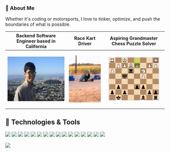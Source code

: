 ### 👋 About Me

<!--
**zhangj150/zhangj150** is a ✨ _special_ ✨ repository because its `README.md` (this file) appears on your GitHub profile.

Here are some ideas to get you started:

- 🔭 I’m currently working on ...
- 🌱 I’m currently learning ...
- 👯 I’m looking to collaborate on ...
- 🤔 I’m looking for help with ...
- 💬 Ask me about ...
- 📫 How to reach me: ...
- 😄 Pronouns: ...
- ⚡ Fun fact: ...
-->

Whether it's coding or motorsports, I love to tinker, optimize, and push the boundaries of what is possible.

| Backend Software Engineer based in California | Race Kart Driver  | Aspiring Grandmaster Chess Puzzle Solver  |
|---|---|---|
|  <p align="center"> <img src="https://github.com/zhangj150/zhangj150/blob/master/picOfMETwinPeaks.JPG" width="214.5" height="140.625"/></p> | <p align="center"><img src="https://github.com/zhangj150/zhangj150/blob/master/instaMaterial2.jpg" width="174" height="148.5"/></p>  | <p align="center"><a href="https://lichess.org/@/zhangj150"><img src="https://github.com/zhangj150/zhangj150/blob/master/chessuzzles.PNG" width="162" height="136.5"/></a></p> |


## 🔧 Technologies & Tools
![](https://img.shields.io/badge/OS-Linux-informational?style=flat&logo=linux&logoColor=white&color=2f97c1)
![](https://img.shields.io/badge/Editor-IntelliJ_IDEA-informational?style=flat&logo=intellij-idea&logoColor=white&color=2f97c1)
![](https://img.shields.io/badge/Editor-PyCharm-informational?style=flat&logo=intellij-idea&logoColor=white&color=2f97c1)
![](https://img.shields.io/badge/Code-Python-informational?style=flat&logo=python&logoColor=white&color=2f97c1)
![](https://img.shields.io/badge/Code-Java-informational?style=flat&logo=javascript&logoColor=white&color=2f97c1)
![](https://img.shields.io/badge/Code-Scala-informational?style=flat&logo=go&logoColor=white&color=2f97c1)
![](https://img.shields.io/badge/Code-SQL-informational?style=flat&logo=cmake&logoColor=white&color=2f97c1)
![](https://img.shields.io/badge/Code-PyTorch-informational?style=flat&logo=vue.js&logoColor=white&color=2f97c1)
![](https://img.shields.io/badge/Shell-Bash-informational?style=flat&logo=gnu-bash&logoColor=white&color=2f97c1)
![](https://img.shields.io/badge/Tools-Espresso-informational?style=flat&logo=docker&logoColor=white&color=2f97c1)
![](https://img.shields.io/badge/Tools-Oracle-informational?style=flat&logo=kubernetes&logoColor=white&color=2f97c1)
![](https://img.shields.io/badge/Tools-Hadoop-informational?style=flat&logo=red-hat-open-shift&logoColor=white&color=2f97c1)
![](https://img.shields.io/badge/Tools-Azkaban-informational?style=flat&logo=red-hat-open-shift&logoColor=white&color=2f97c1)
![](https://img.shields.io/badge/Tools-Kafka-informational?style=flat&logo=red-hat-open-shift&logoColor=white&color=2f97c1)
![](https://img.shields.io/badge/Tools-MapReduce-informational?style=flat&logo=red-hat-open-shift&logoColor=white&color=2f97c1)
![](https://img.shields.io/badge/Tools-Spark-informational?style=flat&logo=red-hat-open-shift&logoColor=white&color=2f97c1)

<!-- 2bbc8a -->
<img align="center" src="https://github-readme-stats.vercel.app/api/top-langs/?username=zhangj150&theme=blue-green&layout=compact" />



